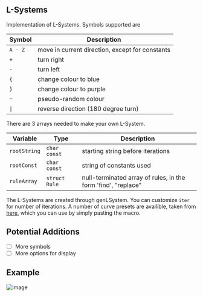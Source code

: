 ## L-Systems

Implementation of L-Systems. Symbols supported are

| Symbol  | Description |
| ------------- | ------------- | 
| ```A - Z``` | move in current direction, except for constants |
| ```+``` | turn right |
| ```-``` | turn left |
| ```{```| change colour to blue |
| ```}```| change colour to purple |
| ```~```| pseudo-random colour |
| ```\|```| reverse direction (180 degree turn) |

There are 3 arrays needed to make your own L-System.

| Variable | Type | Description |
| ------------- | ------------- | ------------- | 
| ```rootString``` | ``` char const ``` | starting string before iterations |
| ```rootConst``` | ``` char const ``` | string of constants used |
| ```ruleArray``` | ```struct Rule ``` | null-terminated array of rules, in the form 'find', "replace" |

The L-Systems are created through genLSystem. You can customize ```iter``` for number of iterations. A number of curve presets are availible, taken from [here](http://paulbourke.net/fractals/lsys/), which you can use by simply pasting the macro.

## Potential Additions
- [ ] More symbols
- [ ] More options for display

## Example
![image](https://i.imgur.com/oBEAuEm.png)
